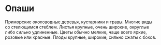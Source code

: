 # Опаши

Приморские околоводные деревья, кустарники и травы. Многие виды со стелющимся стеблем. Листья крупные, очень широкие,
округлые либо сильно удлиненные. Цветы обычно мелкие, чаще всего яркие, розовые или красные. Плоды крупные, широкие,
сильно сжаты с боков.
